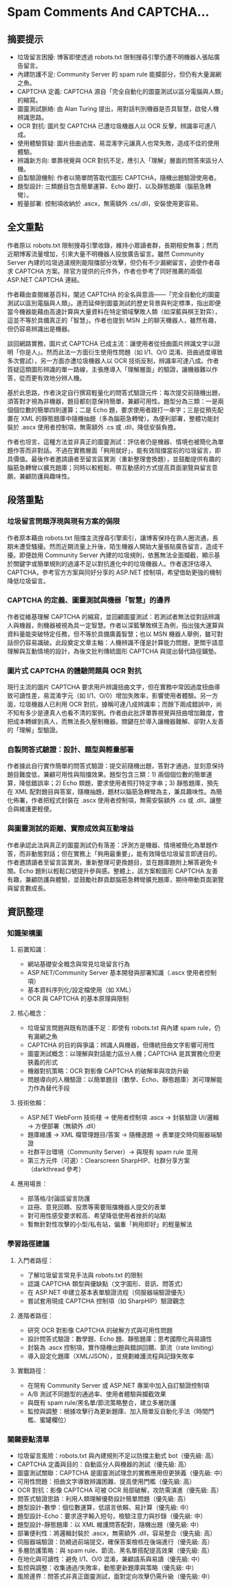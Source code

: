 # Spam Comments And CAPTCHA...

## 摘要提示
- 垃圾留言困擾: 博客即使透過 robots.txt 限制搜尋引擎仍遭不明機器人張貼廣告留言。
- 內建防護不足: Community Server 的 spam rule 能攔部分，但仍有大量漏網之魚。
- CAPTCHA 定義: CAPTCHA 源自「完全自動化的圖靈測試以區分電腦與人類」的縮寫。
- 圖靈測試脈絡: 由 Alan Turing 提出，用對話判別機器是否具智慧，啟發人機辨識思路。
- OCR 對抗: 圖片型 CAPTCHA 已遭垃圾機器人以 OCR 反擊，辨識率可達八成。
- 使用體驗質疑: 圖片扭曲過度、易混淆字元讓真人也常失敗，造成不佳的使用體驗。
- 辨識新方向: 單靠視覺與 OCR 對抗不足，應引入「理解」層面的問答來區分人機。
- 自製驗證機制: 作者以簡單問答取代圖形 CAPTCHA，隨機出題驗證使用者。
- 題型設計: 三類題目包含簡單運算、Echo 跟打、以及靜態題庫（腦筋急轉彎）。
- 輕量部署: 控制項收納於 .ascx，無需額外 .cs/.dll，安裝使用更容易。

## 全文重點
作者原以 robots.txt 限制搜尋引擎收錄，維持小眾讀者群，長期相安無事；然而近期博客流量增加，引來大量不明機器人投放廣告留言。雖然 Community Server 內建的垃圾過濾規則能阻擋部分攻擊，但仍有不少漏網留言，迫使作者尋求 CAPTCHA 方案。除官方提供的元件外，作者也參考了同好推薦的兩個 ASP.NET CAPTCHA 連結。

作者藉由查閱維基百科，闡述 CAPTCHA 的全名與意涵——「完全自動化的圖靈測試以區別電腦與人類」。進而延伸到圖靈測試的歷史背景與判定標準，指出即便當今機器能藉由高速計算與大量資料在特定領域擊敗人類（如深藍與棋王對弈），這並不等於具備真正的「智慧」。作者也提到 MSN 上的聊天機器人，雖然有趣，但仍容易辨識出是機器。

談回網路實務，圖片式 CAPTCHA 已成主流：讓使用者從扭曲圖片辨識文字以證明「你是人」。然而此法一方面衍生使用性問題（如 I/1、O/0 混淆、扭曲過度導致多次嘗試），另一方面亦遭垃圾機器人以 OCR 技術反制，辨識率可達八成。作者質疑這類圖形辨識的單一路線，主張應導入「理解層面」的驗證，讓機器難以作答，從而更有效地分辨人機。

基於此思路，作者決定自行撰寫輕量化的問答式驗證元件：每次提交前隨機出題，須答對才視為非機器，題目都刻意保持簡單，兼顧可用性。題型分為三類：一是兩個個位數的簡單四則運算；二是 Echo 題，要求使用者跟打一串字；三是從預先配置在 XML 的靜態題庫中隨機抽題（多為腦筋急轉彎）。為便利部署，整體功能封裝於 .ascx 使用者控制項，無需額外 .cs 或 .dll，降低安裝負擔。

作者也坦言，這種方法並非真正的圖靈測試：評估者仍是機器、情境也被簡化為單題作答而非對話。不過在實務層面「夠用就好」，能有效阻擋當前的垃圾留言，即具價值。最後作者邀請讀者至留言區實測（重新整理會換題），並鼓勵提供有趣的腦筋急轉彎以擴充題庫；同時以較輕鬆、帶互動感的方式提高頁面瀏覽與留言意願，兼顧防護與趣味性。

## 段落重點
### 垃圾留言問題浮現與現有方案的侷限
作者原本藉由 robots.txt 阻擋主流搜尋引擎索引，讓博客保持在熟人圈流通，長期未遭受騷擾。然而近期流量上升後，陌生機器人開始大量張貼廣告留言，造成干擾。即便啟用 Community Server 內建的垃圾規則，依舊無法全面攔截，顯示基於關鍵字或簡單規則的過濾不足以對抗進化中的垃圾機器人。作者遂評估導入 CAPTCHA，參考官方方案與同好分享的 ASP.NET 控制項，希望借助更強的機制降低垃圾留言。

### CAPTCHA 的定義、圖靈測試與機器「智慧」的邊界
作者從維基理解 CAPTCHA 的縮寫，並回顧圖靈測試：若測試者無法從對話辨識人與機器，則機器被視為具一定智慧。作者以深藍擊敗棋王為例，指出強大運算與資料量能突破特定任務，但不等於具備廣義智慧；也以 MSN 機器人舉例，雖可對話但仍容易識破。此段奠定文章主軸：人機辨識不僅是計算能力問題，更關乎語意理解與互動情境的設計，為後文批判傳統圖形 CAPTCHA 與提出替代路徑鋪墊。

### 圖片式 CAPTCHA 的體驗問題與 OCR 對抗
現行主流的圖片 CAPTCHA 要求用戶辨識扭曲文字，但在實務中常因過度扭曲導致可讀性差，易混淆字元（如 I/1、O/0）增加失敗率，影響使用者體驗。另一方面，垃圾機器人已利用 OCR 對抗，據稱可達八成辨識率；而餘下兩成錯誤中，尚不知有多少是連真人也看不清的案例。作者由此批評單靠視覺與扭曲增加難度，會把成本轉嫁到真人，而無法長久壓制機器。關鍵在於導入讓機器難解、卻對人友善的「理解」型驗證。

### 自製問答式驗證：設計、題型與輕量部署
作者據此自行實作簡單的問答式驗證：提交前隨機出題，答對才通過，並刻意保持題目難度低，兼顧可用性與阻擋效果。題型包含三類：1) 兩個個位數的簡單運算，降低錯誤率；2) Echo 類題，要求使用者照打特定字串；3) 靜態題庫，預先在 XML 配對題目與答案，隨機抽題，題材以腦筋急轉彎為主，兼具趣味性。為簡化佈署，作者把程式封裝在 .ascx 使用者控制項，無需安裝額外 .cs 或 .dll，讓整合與維護更輕便。

### 與圖靈測試的距離、實際成效與互動增益
作者承認此法與真正的圖靈測試仍有落差：評測方是機器、情境被簡化為單題作答，而非動態對話；但在實務上「夠用最重要」，能有效降低垃圾留言即達目的。作者邀請讀者至留言區實測，重新整理可更換題目，並在題庫題附上解答避免卡關。Echo 題則以輕鬆口號提升參與感。整體上，該方案較圖形 CAPTCHA 友善有趣，兼顧防護與體驗，並鼓勵社群貢獻腦筋急轉彎擴充題庫，期待帶動頁面瀏覽與留言數成長。

## 資訊整理

### 知識架構圖
1. 前置知識：
   - 網站基礎安全概念與常見垃圾留言行為
   - ASP.NET/Community Server 基本開發與部署知識（.ascx 使用者控制項）
   - 基本資料序列化/設定檔使用（如 XML）
   - OCR 與 CAPTCHA 的基本原理與限制

2. 核心概念：
   - 垃圾留言問題與既有防護不足：即使有 robots.txt 與內建 spam rule，仍有漏網之魚
   - CAPTCHA 的目的與爭議：辨識人與機器，但傳統扭曲文字影響可用性
   - 圖靈測試概念：以理解與對話能力區分人機；CAPTCHA 是其實務化但更狹義的形式
   - 機器對抗策略：OCR 對影像 CAPTCHA 的破解率與攻防升級
   - 問題導向的人機驗證：以簡單題目（數學、Echo、靜態題庫）測可理解能力作為替代手段

3. 技術依賴：
   - ASP.NET WebForm 技術棧 → 使用者控制項 .ascx → 封裝驗證 UI/邏輯 → 方便部署（無額外 .dll）
   - 題庫維護 → XML 檔管理題目/答案 → 隨機選題 → 表單提交時伺服器端驗證
   - 社群平台環境（Community Server）→ 與現有 spam rule 並用
   - 第三方元件（可選）：Clearscreen SharpHIP、社群分享方案（darkthread 參考）

4. 應用場景：
   - 部落格/討論區留言防護
   - 註冊、意見回饋、投票等需要阻擋機器人提交的表單
   - 對可用性感受要求較高、希望降低使用者挫折的站點
   - 暫無針對性攻擊的小型/私有站，偏重「夠用即好」的輕量解法

### 學習路徑建議
1. 入門者路徑：
   - 了解垃圾留言常見手法與 robots.txt 的限制
   - 認識 CAPTCHA 類型與優缺點（文字圖形、音訊、問答式）
   - 在 ASP.NET 中建立基本表單驗證流程（伺服器端驗證優先）
   - 嘗試套用現成 CAPTCHA 控制項（如 SharpHIP）驗證觀念

2. 進階者路徑：
   - 研究 OCR 對影像 CAPTCHA 的破解方式與可用性問題
   - 設計問答式驗證：數學題、Echo 題、靜態題庫；思考國際化與易讀性
   - 封裝為 .ascx 控制項，實作隨機出題與錯誤回饋、節流（rate limiting）
   - 導入設定化題庫（XML/JSON），並規劃維護流程與記錄失敗率

3. 實戰路徑：
   - 在現有 Community Server 或 ASP.NET 專案中加入自訂驗證控制項
   - A/B 測試不同題型的通過率、使用者體驗與攔截效果
   - 與既有 spam rule/黑名單/節流策略整合，建立多層防護
   - 監控與調整：根據攻擊行為更新題庫、加入簡單反自動化手法（時間門檻、蜜罐欄位）

### 關鍵要點清單
- 垃圾留言風險：robots.txt 與內建規則不足以防擋主動式 bot（優先級: 高）
- CAPTCHA 定義與目的：自動區分人與機器的測試（優先級: 高）
- 圖靈測試關聯：CAPTCHA 是圖靈測試理念的實務應用但更狹義（優先級: 中）
- 可用性問題：扭曲文字導致辨識困難、提高使用門檻（優先級: 高）
- OCR 對抗：影像 CAPTCHA 可被 OCR 局部破解，攻防需演進（優先級: 高）
- 問答式驗證思路：利用人類理解優勢設計簡單問題（優先級: 高）
- 題型設計-數學：個位數運算，低語言依賴、易計算（優先級: 中）
- 題型設計-Echo：要求逐字輸入短句，檢驗注意力與抄錄（優先級: 中）
- 題型設計-靜態題庫：以 XML 維護問答配對，隨機出題（優先級: 中）
- 部署便利性：將邏輯封裝於 .ascx，無需額外 .dll，容易整合（優先級: 高）
- 伺服器端驗證：防繞過前端提交，確保答案檢核在後端進行（優先級: 高）
- 多層防護策略：與 spam rule、節流、黑名單搭配提高效果（優先級: 高）
- 在地化與可讀性：避免 I/1、O/0 混淆，兼顧語系與易讀（優先級: 中）
- 監控與調整：收集通過/失敗率，動態更新題庫與策略（優先級: 中）
- 風險邊界：問答式非真正圖靈測試，面對定向攻擊仍需升級（優先級: 中）